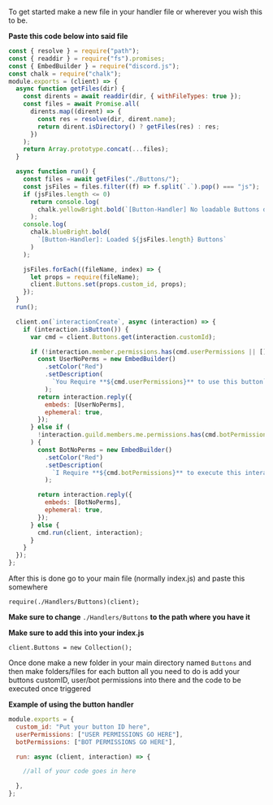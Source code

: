 To get started make a new file in your handler file or wherever you wish this to be.

**Paste this code below into said file**

```js
const { resolve } = require("path");
const { readdir } = require("fs").promises;
const { EmbedBuilder } = require("discord.js");
const chalk = require("chalk");
module.exports = (client) => {
  async function getFiles(dir) {
    const dirents = await readdir(dir, { withFileTypes: true });
    const files = await Promise.all(
      dirents.map((dirent) => {
        const res = resolve(dir, dirent.name);
        return dirent.isDirectory() ? getFiles(res) : res;
      })
    );
    return Array.prototype.concat(...files);
  }

  async function run() {
    const files = await getFiles("./Buttons/");
    const jsFiles = files.filter((f) => f.split(`.`).pop() === "js");
    if (jsFiles.length <= 0)
      return console.log(
        chalk.yellowBright.bold(`[Button-Handler] No loadable Buttons detected`)
      );
    console.log(
      chalk.blueBright.bold(
        `[Button-Handler]: Loaded ${jsFiles.length} Buttons`
      )
    );

    jsFiles.forEach((fileName, index) => {
      let props = require(fileName);
      client.Buttons.set(props.custom_id, props);
    });
  }
  run();

  client.on(`interactionCreate`, async (interaction) => {
    if (interaction.isButton()) {
      var cmd = client.Buttons.get(interaction.customId);

      if (!interaction.member.permissions.has(cmd.userPermissions || [])) {
        const UserNoPerms = new EmbedBuilder()
          .setColor("Red")
          .setDescription(
            `You Require **${cmd.userPermissions}** to use this button`
          );
        return interaction.reply({
          embeds: [UserNoPerms],
          ephemeral: true,
        });
      } else if (
        !interaction.guild.members.me.permissions.has(cmd.botPermissions || [])
      ) {
        const BotNoPerms = new EmbedBuilder()
          .setColor("Red")
          .setDescription(
            `I Require **${cmd.botPermissions}** to execute this interaction`
          );

        return interaction.reply({
          embeds: [BotNoPerms],
          ephemeral: true,
        });
      } else {
        cmd.run(client, interaction);
      }
    }
  });
};
```

After this is done go to your main file (normally index.js) and paste this somewhere

`require(./Handlers/Buttons)(client);`

**Make sure to change** `./Handlers/Buttons` **to the path where you have it**

**Make sure to add this into your index.js**

`client.Buttons = new Collection();`

Once done make a new folder in your main directory named `Buttons` and then make folders/files for each button
all you need to do is add your buttons customID, user/bot permissions into there and the code to be executed once triggered

**Example of using the button handler**

```js
module.exports = {
  custom_id: "Put your button ID here",
  userPermissions: ["USER PERMISSIONS GO HERE"],
  botPermissions: ["BOT PERMISSIONS GO HERE"],

  run: async (client, interaction) => {

    //all of your code goes in here

  },
};
```
